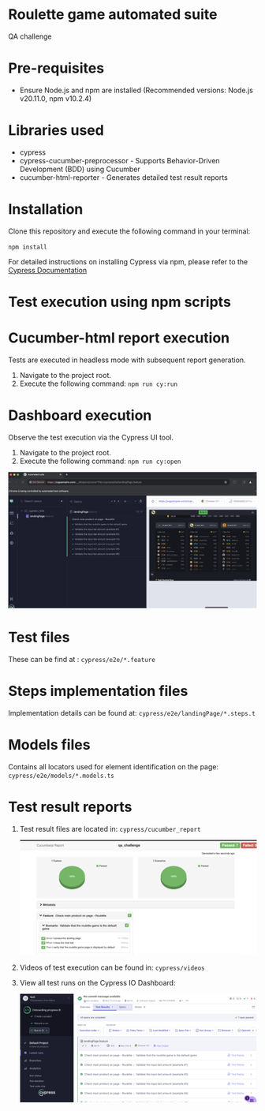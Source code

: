 # Roulette game automated suite
QA challenge 

# Pre-requisites
- Ensure Node.js and npm are installed (Recommended versions: Node.js v20.11.0, npm v10.2.4)

# Libraries used
- cypress
- cypress-cucumber-preprocessor - Supports Behavior-Driven Development (BDD) using Cucumber
- cucumber-html-reporter -  Generates detailed test result reports

# Installation
Clone this repository and execute the following command in your terminal:

`npm install`

For detailed instructions on installing Cypress via npm, please refer to the [Cypress Documentation](https://docs.cypress.io/guides/getting-started/installing-cypress)

# Test execution using npm scripts

# Cucumber-html report execution
Tests are executed in headless mode with subsequent report generation.

1. Navigate to the project root.
2. Execute the following command: `npm run cy:run`

# Dashboard execution
Observe the test execution via the Cypress UI tool.
 1. Navigate to the project root.
 2. Execute the following command: `npm run cy:open`
<img src="/automated-suite/docs/dashboard-1.png" alt="Dashboard execution image" width="550"/>

# Test files
These can be find at : `cypress/e2e/*.feature`

# Steps implementation files
Implementation details can be found at:
`cypress/e2e/landingPage/*.steps.t`

# Models files
Contains all locators used for element identification on the page:
`cypress/e2e/models/*.models.ts`

# Test result reports
1. Test result files are located in:
    `cypress/cucumber_report`

    <img src="/automated-suite/docs/dashboard-2.png" alt="Dashboard cucumber report" width="550"/>
2. Videos of test execution can be found in:
     `cypress/videos`
3. View all test runs on the Cypress IO Dashboard:

    <img src="/automated-suite/docs/dashboard-3.png" alt="Dashboard cypress IO" width="550"/>
